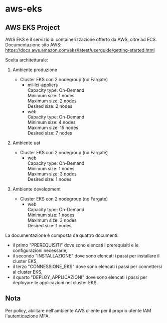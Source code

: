 # aws-eks

## AWS EKS Project

AWS EKS è il servizio di containerizzazione offerto da AWS, oltre ad ECS.  
Documentazione sito AWS: https://docs.aws.amazon.com/eks/latest/userguide/getting-started.html  

Scelta architetturale:  

1. Ambiente produzione
	- Cluster EKS con 2 nodegroup (no Fargate)
	  - ml-lci-appliers  
		Capacity type: On-Demand  
		Minimum size:   1 nodes  
		Maximum size:   2 nodes  
		Desired size:   2 nodes  
	  - web  
		Capacity type: On-Demand  
		Minimum size:   4 nodes  
		Maximum size:  15 nodes  
		Desired size:   7 nodes  

2. Ambiente uat
	- Cluster EKS con 2 nodegroup (no Fargate)
	  - web  
		Capacity type: On-Demand  
		Minimum size:   1 nodes  
		Maximum size:   3 nodes  
		Desired size:   1 nodes  

3. Ambiente development
	- Cluster EKS con 2 nodegroup (no Fargate)
	  - web  
		Capacity type: On-Demand  
		Minimum size:   1 nodes  
		Maximum size:   3 nodes  
		Desired size:   1 nodes  



La documentazione è composta da quattro documenti:  
- il primo "PREREQUISITI" dove sono elencati i prerequisiti e le configurazioni necessarie,  
- il secondo "INSTALLAZIONE" dove sono elencati i passi per installare il cluster EKS,  
- il terzo "CONNESSIONE_EKS" dove sono elencati i passi per connettersi al cluster EKS,  
- il quarto "DEPLOY_APPLICAZIONI" dove sono elencati i passi per deployare le applicazioni nel cluster EKS.  


## Nota
Per policy, abilitare nell'ambiente AWS cliente per il proprio utente IAM l'autenticazione MFA.
